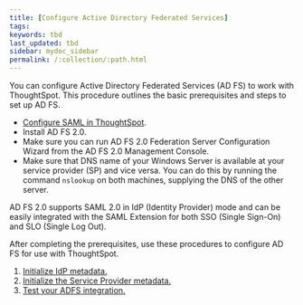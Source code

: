 ```yaml
---
title: [Configure Active Directory Federated Services]
tags:
keywords: tbd
last_updated: tbd
sidebar: mydoc_sidebar
permalink: /:collection/:path.html
---
```

You can configure Active Directory Federated Services \(AD FS\) to work with ThoughtSpot. This procedure outlines the basic prerequisites and steps to set up AD FS.

-   [Configure SAML in ThoughtSpot](ts-as-sp.html#).
-   Install AD FS 2.0.
-   Make sure you can run AD FS 2.0 Federation Server Configuration Wizard from the AD FS 2.0 Management Console.
-   Make sure that DNS name of your Windows Server is available at your service provider \(SP\) and vice versa. You can do this by running the command `nslookup` on both machines, supplying the DNS of the other server.

AD FS 2.0 supports SAML 2.0 in IdP \(Identity Provider\) mode and can be easily integrated with the SAML Extension for both SSO \(Single Sign-On\) and SLO \(Single Log Out\).

After completing the prerequisites, use these procedures to configure AD FS for use with ThoughtSpot.

1. [Initialize IdP metadata.](initialize-IDP.html)
2. [Initialize the Service Provider metadata.](initialize-SP.html)
3. [Test your ADFS integration.](test-ADFS.html)
